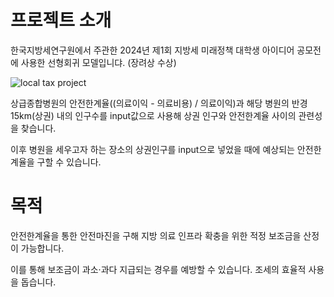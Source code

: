 # 프로젝트 소개
한국지방세연구원에서 주관한 2024년 제1회 지방세 미래정책 대학생 아이디어 공모전에 사용한 선형회귀 모델입니댜. (장려상 수상)


![local tax project](https://github.com/user-attachments/assets/5c5efcad-0d76-4c2b-b6da-a5d19d6e172c)

  
   
상급종합병원의 안전한계율((의료이익 - 의료비용) / 의료이익)과 해당 병원의 반경 15km(상권) 내의 인구수를 input값으로 사용해 상권 인구와 안전한계율 사이의 관련성을 찾습니다.


이후 병원을 세우고자 하는 장소의 상권인구를 input으로 넣었을 때에 예상되는 안전한계율을 구할 수 있습니다.

# 목적
안전한계율을 통한 안전마진을 구해 지방 의료 인프라 확충을 위한 적정 보조금을 산정이 가능합니다.


이를 통해 보조금이 과소·과다 지급되는 경우를 예방할 수 있습니다. 조세의 효율적 사용을 돕습니다.

